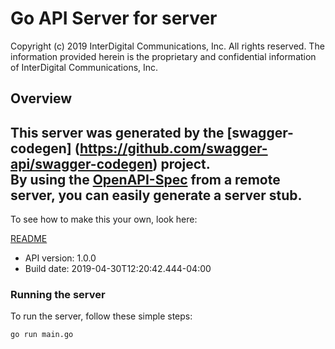 # Go API Server for server

Copyright (c) 2019 InterDigital Communications, Inc. All rights reserved. The information provided herein is the proprietary and confidential information of InterDigital Communications, Inc. 

## Overview
This server was generated by the [swagger-codegen]
(https://github.com/swagger-api/swagger-codegen) project.  
By using the [OpenAPI-Spec](https://github.com/OAI/OpenAPI-Specification) from a remote server, you can easily generate a server stub.  
-

To see how to make this your own, look here:

[README](https://github.com/swagger-api/swagger-codegen/blob/master/README.md)

- API version: 1.0.0
- Build date: 2019-04-30T12:20:42.444-04:00


### Running the server
To run the server, follow these simple steps:

```
go run main.go
```

